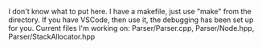 I don't know what to put here. I have a makefile, just use "make" from the directory.
If you have VSCode, then use it, the debugging has been set up for you.
Current files I'm working on: Parser/Parser.cpp, Parser/Node.hpp, Parser/StackAllocator.hpp